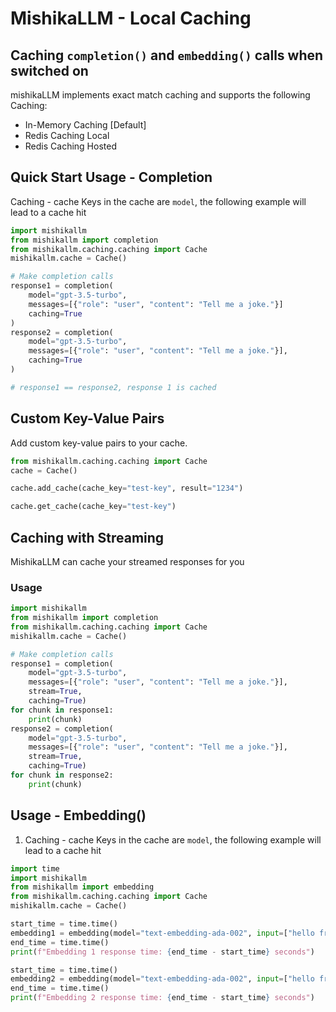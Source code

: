 # MishikaLLM - Local Caching

## Caching `completion()` and `embedding()` calls when switched on

mishikaLLM implements exact match caching and supports the following Caching:
* In-Memory Caching [Default]
* Redis Caching Local
* Redis Caching Hosted

## Quick Start Usage - Completion
Caching - cache
Keys in the cache are `model`, the following example will lead to a cache hit
```python
import mishikallm
from mishikallm import completion
from mishikallm.caching.caching import Cache
mishikallm.cache = Cache()

# Make completion calls
response1 = completion(
    model="gpt-3.5-turbo", 
    messages=[{"role": "user", "content": "Tell me a joke."}]
    caching=True
)
response2 = completion(
    model="gpt-3.5-turbo", 
    messages=[{"role": "user", "content": "Tell me a joke."}],
    caching=True
)

# response1 == response2, response 1 is cached
```

## Custom Key-Value Pairs 
Add custom key-value pairs to your cache. 

```python 
from mishikallm.caching.caching import Cache
cache = Cache()

cache.add_cache(cache_key="test-key", result="1234")

cache.get_cache(cache_key="test-key")
```

## Caching with Streaming 
MishikaLLM can cache your streamed responses for you

### Usage
```python
import mishikallm
from mishikallm import completion
from mishikallm.caching.caching import Cache
mishikallm.cache = Cache()

# Make completion calls
response1 = completion(
    model="gpt-3.5-turbo", 
    messages=[{"role": "user", "content": "Tell me a joke."}], 
    stream=True,
    caching=True)
for chunk in response1:
    print(chunk)
response2 = completion(
    model="gpt-3.5-turbo", 
    messages=[{"role": "user", "content": "Tell me a joke."}], 
    stream=True,
    caching=True)
for chunk in response2:
    print(chunk)
```

## Usage - Embedding()
1. Caching - cache
Keys in the cache are `model`, the following example will lead to a cache hit
```python
import time
import mishikallm
from mishikallm import embedding
from mishikallm.caching.caching import Cache
mishikallm.cache = Cache()

start_time = time.time()
embedding1 = embedding(model="text-embedding-ada-002", input=["hello from mishikallm"*5], caching=True)
end_time = time.time()
print(f"Embedding 1 response time: {end_time - start_time} seconds")

start_time = time.time()
embedding2 = embedding(model="text-embedding-ada-002", input=["hello from mishikallm"*5], caching=True)
end_time = time.time()
print(f"Embedding 2 response time: {end_time - start_time} seconds")
```